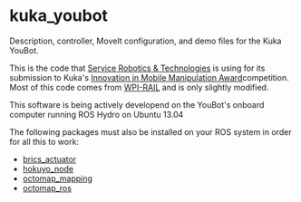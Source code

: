 kuka_youbot
===========

Description, controller, MoveIt configuration, and demo files for the Kuka YouBot.

This is the code that [Service Robotics & Technologies](http://srtlabs.com) is using  for its submission to Kuka's [Innovation in Mobile Manipulation Award](http://www.kuka-labs.com/en/network/innovationaward/)competition. Most of this code comes from [WPI-RAIL](https://github.com/WPI-RAIL) and is only slightly modified.

This software is being actively developend on the YouBot's onboard computer running ROS Hydro on Ubuntu 13.04

The following packages must also be installed on your ROS system in order for all this to work:
- [brics_actuator](https://github.com/WPI-RAIL/brics_actuator)
- [hokuyo_node](https://github.com/ros-drivers/hokuyo_node)
- [octomap_mapping](https://github.com/OctoMap/octomap_mapping/tree/hydro-devel)
- [octomap_ros](https://github.com/OctoMap/octomap_ros/tree/hydro-devel)
